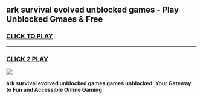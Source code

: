 
## ark survival evolved unblocked games - Play Unblocked Gmaes & Free
<h3>
<a href="https://news.freeplayer.one?title=ark_survival_evolved_unblocked_games&ref=23F">CLICK TO PLAY</a></h3>
<hr>

<h3>
<a href="https://news.freeplayer.one?title=ark_survival_evolved_unblocked_games&ref=23F">CLICK 2 PLAY</a>
  
</h3>

<a href="https://news.freeplayer.one?title=ark_survival_evolved_unblocked_games&ref=23F/"><img src="https://clearcache.store/games.png"></a>


**ark survival evolved unblocked games games unblocked: Your Gateway to Fun and Accessible Online Gaming**
